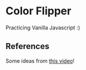 # Color Flipper
Practicing Vanilla Javascript :)

## References
Some ideas from [this video](https://www.youtube.com/watch?v=3PHXvlpOkf4&t=421s)!
